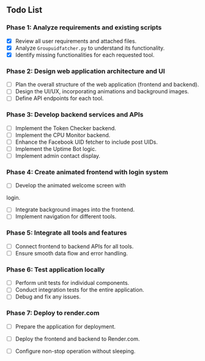 ## Todo List

### Phase 1: Analyze requirements and existing scripts
- [x] Review all user requirements and attached files.
- [x] Analyze `Groupuidfatcher.py` to understand its functionality.
- [x] Identify missing functionalities for each requested tool.

### Phase 2: Design web application architecture and UI
- [ ] Plan the overall structure of the web application (frontend and backend).
- [ ] Design the UI/UX, incorporating animations and background images.
- [ ] Define API endpoints for each tool.

### Phase 3: Develop backend services and APIs
- [ ] Implement the Token Checker backend.
- [ ] Implement the CPU Monitor backend.
- [ ] Enhance the Facebook UID fetcher to include post UIDs.
- [ ] Implement the Uptime Bot logic.
- [ ] Implement admin contact display.

### Phase 4: Create animated frontend with login system
- [ ] Develop the animated welcome screen with 


login.
- [ ] Integrate background images into the frontend.
- [ ] Implement navigation for different tools.

### Phase 5: Integrate all tools and features
- [ ] Connect frontend to backend APIs for all tools.
- [ ] Ensure smooth data flow and error handling.

### Phase 6: Test application locally
- [ ] Perform unit tests for individual components.
- [ ] Conduct integration tests for the entire application.
- [ ] Debug and fix any issues.

### Phase 7: Deploy to render.com
- [ ] Prepare the application for deployment.
- [ ] Deploy the frontend and backend to Render.com.
- [ ] Configure non-stop operation without sleeping.

